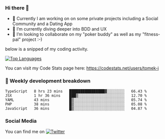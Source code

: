 ### Hi there 👋


- 🔭 Currently I am working on on some private projects including a Social Community and a Dating App
- 🌱 I’m currently diving deeper into BDD and UX
- 👯 I’m looking to collaborate on my "poker buddy" as well as my "fitness-pal" project :-)

below is a snipped of my coding activity.
<!--
**tomek-i/tomek-i** is a ✨ _special_ ✨ repository because its `README.md` (this file) appears on your GitHub profile.

Here are some ideas to get you started:

- 🔭 I’m currently working on ...
- 🌱 I’m currently learning ...
- 👯 I’m looking to collaborate on ...
- 🤔 I’m looking for help with ...
- 💬 Ask me about ...
- 📫 How to reach me: ...
- 😄 Pronouns: ...
- ⚡ Fun fact: ...
-->
[![Top Languages](https://github-readme-stats.vercel.app/api/top-langs/?username=tomek-i&layout=compact)](https://github.com/tomek-i)

You can visit my Code Stats page here: https://codestats.net/users/tomek-i

### 💬 Weekly development breakdown
<!--START_SECTION:waka-->
```text
TypeScript   8 hrs 23 mins   ████████████████▓░░░░░░░░   66.43 % 
JSX          1 hr 36 mins    ███▒░░░░░░░░░░░░░░░░░░░░░   12.70 % 
YAML         43 mins         █▒░░░░░░░░░░░░░░░░░░░░░░░   05.74 % 
PHP          38 mins         █▒░░░░░░░░░░░░░░░░░░░░░░░   05.08 % 
JavaScript   36 mins         █▒░░░░░░░░░░░░░░░░░░░░░░░   04.87 % 
```
<!--END_SECTION:waka-->

<!-- Actual text -->

### Social Media
You can find me on [![Twitter][1.2]][1]

<!-- Icons -->

[1.2]: http://i.imgur.com/wWzX9uB.png 


<!-- Links to your social media accounts -->

[1]: https://twitter.com/tomek_i
